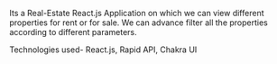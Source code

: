 Its a Real-Estate React.js Application on which we can view different properties for rent or for sale.
We can advance filter all the properties according to different parameters.

Technologies used-
React.js, Rapid API, Chakra UI
